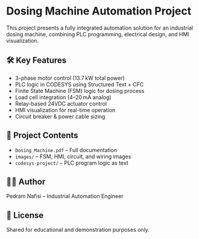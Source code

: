 # Dosing Machine Automation Project

This project presents a fully integrated automation solution for an industrial dosing machine, combining PLC programming, electrical design, and HMI visualization.

## 🛠️ Key Features
- 3-phase motor control (13.7 kW total power)
- PLC logic in CODESYS using Structured Text + CFC
- Finite State Machine (FSM) logic for dosing process
- Load cell integration (4–20 mA analog)
- Relay-based 24VDC actuator control
- HMI visualization for real-time operation
- Circuit breaker & power cable sizing

## 📁 Project Contents
- `Dosing_Machine.pdf` – Full documentation
- `images/` – FSM, HMI, circuit, and wiring images
- `codesys-project/` – PLC program logic as text

## 👨‍💻 Author
Pedram Nafisi – Industrial Automation Engineer

## 📜 License
Shared for educational and demonstration purposes only.
